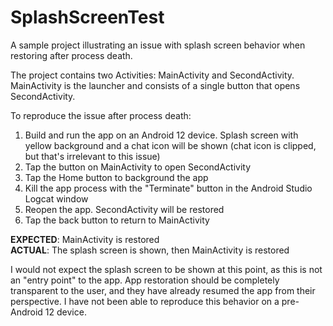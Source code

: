 # SplashScreenTest

A sample project illustrating an issue with splash screen behavior when restoring after process death.

The project contains two Activities: MainActivity and SecondActivity. MainActivity is the launcher and consists of a single button that opens SecondActivity. 

To reproduce the issue after process death:

1. Build and run the app on an Android 12 device. Splash screen with yellow background and a chat icon will be shown (chat icon is clipped, but that's irrelevant to this issue)
2. Tap the button on MainActivity to open SecondActivity
3. Tap the Home button to background the app
4. Kill the app process with the "Terminate" button in the Android Studio Logcat window
5. Reopen the app. SecondActivity will be restored
6. Tap the back button to return to MainActivity

**EXPECTED**: MainActivity is restored<br/>
**ACTUAL**: The splash screen is shown, then MainActivity is restored

I would not expect the splash screen to be shown at this point, as this is not an "entry point" to the app. App restoration should be completely transparent to the user, and they have already resumed the app from their perspective. I have not been able to reproduce this behavior on a pre-Android 12 device.
